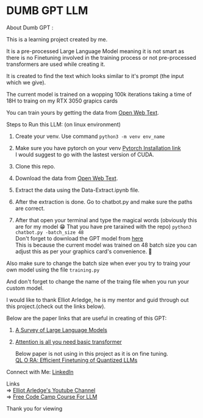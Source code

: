 
# DUMB GPT LLM

About Dumb GPT :

This is a learning project created by me.   

It is a pre-processed Large Language Model meaning it is not smart as there is no Finetuning involved in the training process or not pre-processed transformers are used while creating it.   

It is created to find the text which looks similar to it's prompt (the input which we give).   

The current model is trained on a wopping 100k iterations taking a time of 18H to traing on my RTX 3050 grapics cards     

You can train yours by getting the data from [Open Web Text](https://skylion007.github.io/OpenWebTextCorpus/).

Steps to Run this LLM: (on linux environment)
1. Create your venv.
Use command `python3 -m venv env_name`
2. Make sure you have pytorch on your venv [Pytorch Installation link](https://pytorch.org/get-started/locally/)       
I would suggest to go with the lastest version of CUDA.    

3. Clone this repo.

4. Download the data from [Open Web Text](https://skylion007.github.io/OpenWebTextCorpus/).
5. Extract the data using the Data-Extract.ipynb file.
6. After the extraction is done. Go to chatbot.py and make sure the paths are correct.
7. After that open your terminal and type the magical words (obviously this are for my model :grin: That you have pre tarained with the repo)
`python3 chatbot.py -batch_size 48`    
Don't forget to download the GPT model from [here](https://drive.google.com/file/d/1jBqRjpzoVb_u6Zv2WQbBTgvYqBav9dF8/view?usp=drive_link)      
This is because the current model was trained on 48 batch size you can adjust this as per your graphics card's convenience. :grimacing:      

Also make sure to change the batch size when ever you try to traing your own model using the file `training.py`    

And don't forget to change the name of the traing file when you run your custom model.

I would like to thank Elliot Arledge, he is my mentor and guid through out this project.(check out the links below).  

Below are the paper links that are useful in creating of this GPT:
1. [A Survey of Large Language Models]()
2. [Attention is all you need basic transformer](https://arxiv.org/abs/1706.03762)      

    Below paper is not using in this project as it is on fine tuning.   
[QL O RA: Efficient Finetuning of Quantized LLMs](https://arxiv.org/abs/2305.14314])

Connect with Me:
[LinkedIn](https://www.linkedin.com/in/biren-mer/)

Links   
=> [Elliot Arledge's Youtube Channel](https://youtube.com/@elliotarledge?si=X9pvHB2Z2wnuwd-l)  
=> [Free Code Camp Course For LLM](https://youtu.be/UU1WVnMk4E8?si=cJsaAvxqzhvH2Uge)


Thank you for viewing 
